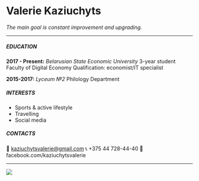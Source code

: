 # Valerie Kaziuchyts
*The main goal is constant improvement and upgrading.*
___
##### __EDUCATION__
__2017 - Present:__ *Belarusian State Economic University*
3-year student
Faculty of Digital Economy
Qualification: economist/IT specialist

__2015-2017:__ *Lyceum №2*
Philology Department
##### __INTERESTS__
* Sports & active lifestyle
* Travelling
* Social media
##### __CONTACTS__
:email: kaziuchytsvalerie@gmail.com
:telephone_receiver: +375 44 728-44-40
:speech_balloon: facebook.com/kaziuchytsvalerie
___
![](https://sun9-31.userapi.com/oUOinjtfhUPj4zbLmt_zznbh8_n2vjZhP9fWcg/KKnYUKL7ECU.jpg)
